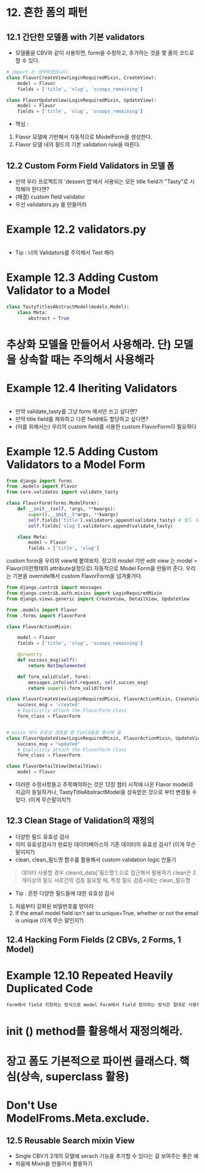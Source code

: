 # 12. 흔한 폼의 패턴

## 12.1 간단한 모델폼 with 기본 validators

- 모델폼을 CBV와 같이 사용하면, form을 수정하고, 추가하는 것을 몇 줄의 코드로 할 수 있다.
```python
# import 는 생략하겠습니다.
class FlavorCreateView(LoginRequiredMixin, CreateView):
    model = Flavor
    fields = ['title', 'slug', 'scoops_remaining']

class FlavorUpdateView(LoginRequiredMixin, UpdateView):
    model = Flavor
    fields = ['title', 'slug', 'scoops_remaining']
```
- 핵심 : 
1) Flavor 모델에 기반해서 자동적으로 ModelForm을 생성한다.
2) Flavor 모델 내의 필드의 기본 validation rule을 따른다.

## 12.2 Custom Form Field Validators in 모델 폼
- 만약 우리 프로젝트의 'dessert 앱'에서 사용되는 모든 title field가 "Tasty"로 시작해야 한다면?
- (해결) custom field validator
- 우선 validators.py 를 만들어라

# Example 12.2 validators.py
```python

```

- Tip : 너의 Validators를 주의해서 Test 해라

# Example 12.3 Adding Custom Validator to a Model
```python
class TastyTitlesAbstractModel(models.Model):
    class Meta:
        abstract = True
```
# 추상화 모델을 만들어서 사용해라. 단) 모델을 상속할 때는 주의해서 사용해라

# Example 12.4 Iheriting Validators

```python

```


- 만약 validate_tasty를 그냥 form 에서만 쓰고 싶다면?
- 만약 title field를 제외하고 다른 field에도 할당하고 싶다면?
- (이를 위해서는) 우리의 custom field를 사용한 custom FlavorForm이 필요하다

# Example 12.5 Adding Custom Validators to a Model Form
```python
from django import forms
from .models import Flavor
from core.validatos import validate_tasty

class FlavorForm(forms.ModelForm):
    def __init__(self, *args, **kwargs):
        super().__init__(*args, **kwargs)
        self.fields['title'].validators.append(validate_tasty) # 필드 자체에 이렇게 .validotrs 쓰고 append로 custom validator 함수 넣음
        self.fields['slug'].validators.append(validate_tasty)

    class Meta:
        model = Flavor
        fields = ['title', 'slug']

```
custom form을 우리의 view에 붙여보자. 장고의 model 기반 edit view 는 model = Flavor(이런형태의 attribute설정으로) 자동적으로 Model Form을 만들어 준다.
우리는 기본을 override해서 custom FlavorForm을 넘겨줄거다. 

```python
from django.contrib import messages
from django.contrib.auth.mixins import LoginRequiredMixin
from django.views.generic import CreateView, DetailView, UpdateView

from .models import Flavor
from .forms import FlavorForm

class FlavorActionMixin:

    model = Flavor
    fields = ['title', 'slug', 'scoops_remaining']

    @property
    def success_msg(self):
        return NotImplemented

    def form_valid(slef, form):
        messages.info(self.request, self.succes_msg)
        return super().form_valid(form)

class FlavorCreateView(LoginRequiredMixin, FlavorActionMixin, CreateView):
    success_msg = 'created'
    # Explicitly attach the FlavorForm class
    form_class = FlavorForm


# mixin 에서 유효성 검증을 할 field들을 명시해 둠
class FlavorUpdateView(LoginRequiredMixin, FlavorActionMixin, UpdateView):
    success_msg = "updated"
    # Explicitly attach the FlavorForm class
    form_class = FlavorForm

class FlavorDetailView(DetailView):
    model = Flavor


```
- 이러한 수정사항들고 주목해야하는 것은 12장 챕터 시작에 나온 Flavor model과 지금이 동일하거나, TastyTitleAbstractModel을 상속받은 것으로 부터 변경될 수 있다. (이게 무슨말이지?)

## 12.3 Clean Stage of Validation의 재정의
- 다양한 필드 유효성 검사
- 이미 유효성검사가 완료된 데이터베이스의 기존 데이터의 유효성 검사? (이게 무슨말이지?)
- clean, clean_필드명 함수를 활용해서 custom validation logic 만들기
> 데이터 사용할 경우 cleand_data['필드명'] 으로 접근해서 활용하기
> clean은 2개이상의 필드 서로간의 검증 필요할 때, 특정 필드 검증시에는 clean_필드명

- Tip : 흔한 다양한 필드들에 대한 유효성 검사
1) 처음부터 강화된 비밀번호를 받아라
2) If the email model field isn't set to unique=True, whether or not the email is unique (이게 무슨 말인지?)

## 12.4 Hacking Form Fields (2 CBVs, 2 Forms, 1 Model)

# Example 12.10 Repeated Heavily Duplicated Code
```python
form에서 field 지정하는 방식으로 model Form에서 field 정의하는 방식은 절대로 사용하지마라, 코드의 중복 및 복잡해진다.
```
# __init__ () method를 활용해서 재정의해라.
# 장고 폼도 기본적으로 파이썬 클래스다. 핵심(상속, superclass 활용)

# Don't Use ModelFroms.Meta.exclude.

## 12.5 Reusable Search mixin View

- Single CBV가 2개의 모델에 serach 기능을 추가할 수 있다는 걸 보여주는 좋은 예
- 처음에 Mixin을 만들어서 활용하기




